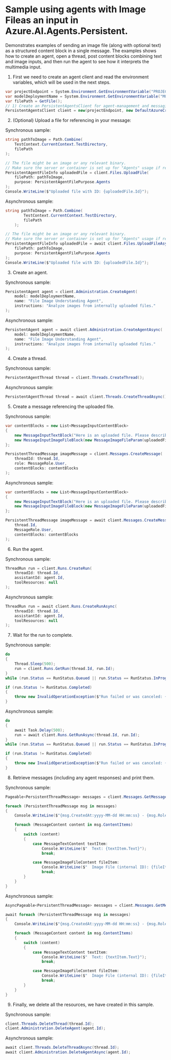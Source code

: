 # Sample using agents with Image Fileas an input in Azure.AI.Agents.Persistent.

Demonstrates examples of sending an image file (along with optional text) as a structured content block in a single message. The examples shows how to create an agent, open a thread, post content blocks combining text and image inputs, and then run the agent to see how it interprets the multimedia input.

1. First we need to create an agent client and read the environment variables, which will be used in the next steps.

```C# Snippet:AgentsImageFileInMessageCreateClient
var projectEndpoint = System.Environment.GetEnvironmentVariable("PROJECT_ENDPOINT");
var modelDeploymentName = System.Environment.GetEnvironmentVariable("MODEL_DEPLOYMENT_NAME");
var filePath = GetFile();
// 1) Create an PersistentAgentsClient for agent-management and messaging.
PersistentAgentsClient client = new(projectEndpoint, new DefaultAzureCredential());
```

2. (Optional) Upload a file for referencing in your message:

Synchronous sample:
```C# Snippet:AgentsImageFileInMessageUpload_Sync
string pathToImage = Path.Combine(
    TestContext.CurrentContext.TestDirectory,
    filePath
);

// The file might be an image or any relevant binary.
// Make sure the server or container is set up for "Agents" usage if required.
PersistentAgentFileInfo uploadedFile = client.Files.UploadFile(
    filePath: pathToImage,
    purpose: PersistentAgentFilePurpose.Agents
);
Console.WriteLine($"Uploaded file with ID: {uploadedFile.Id}");
```

Asynchronous sample:
```C# Snippet:AgentsImageFileInMessageUpload
string pathToImage = Path.Combine(
        TestContext.CurrentContext.TestDirectory,
        filePath
    );

// The file might be an image or any relevant binary.
// Make sure the server or container is set up for "Agents" usage if required.
PersistentAgentFileInfo uploadedFile = await client.Files.UploadFileAsync(
    filePath: pathToImage,
    purpose: PersistentAgentFilePurpose.Agents
);
Console.WriteLine($"Uploaded file with ID: {uploadedFile.Id}");
```

3. Create an agent.

Synchronous sample:
```C# Snippet:AgentsImageFileInMessageCreateAgent_Sync
PersistentAgent agent = client.Administration.CreateAgent(
    model: modelDeploymentName,
    name: "File Image Understanding Agent",
    instructions: "Analyze images from internally uploaded files."
);
```

Asynchronous sample:
```C# Snippet:AgentsImageFileInMessageCreateAgent
PersistentAgent agent = await client.Administration.CreateAgentAsync(
    model: modelDeploymentName,
    name: "File Image Understanding Agent",
    instructions: "Analyze images from internally uploaded files."
);
```

4. Create a thread.

Synchronous sample:
```C# Snippet:AgentsImageFileInMessageCreateThread_Sync
PersistentAgentThread thread = client.Threads.CreateThread();
```

Asynchronous sample:
```C# Snippet:AgentsImageFileInMessageCreateThread
PersistentAgentThread thread = await client.Threads.CreateThreadAsync();
```

5. Create a message referencing the uploaded file.

Synchronous sample:
```C# Snippet:AgentsImageFileInMessageCreateMessage_Sync
var contentBlocks = new List<MessageInputContentBlock>
{
    new MessageInputTextBlock("Here is an uploaded file. Please describe it:"),
    new MessageInputImageFileBlock(new MessageImageFileParam(uploadedFile.Id))
};

PersistentThreadMessage imageMessage = client.Messages.CreateMessage(
    threadId: thread.Id,
    role: MessageRole.User,
    contentBlocks: contentBlocks
);
```

Asynchronous sample:
```C# Snippet:AgentsImageFileInMessageCreateMessage
var contentBlocks = new List<MessageInputContentBlock>
{
    new MessageInputTextBlock("Here is an uploaded file. Please describe it:"),
    new MessageInputImageFileBlock(new MessageImageFileParam(uploadedFile.Id))
};

PersistentThreadMessage imageMessage = await client.Messages.CreateMessageAsync(
    thread.Id,
    MessageRole.User,
    contentBlocks: contentBlocks
);
```

6. Run the agent.

Synchronous sample:
```C# Snippet:AgentsImageFileInMessageCreateRun_Sync
ThreadRun run = client.Runs.CreateRun(
    threadId: thread.Id,
    assistantId: agent.Id,
    toolResources: null
);
```

Asynchronous sample:
```C# Snippet:AgentsImageFileInMessageCreateRun
ThreadRun run = await client.Runs.CreateRunAsync(
    threadId: thread.Id,
    assistantId: agent.Id,
    toolResources: null
);
```

7. Wait for the run to complete.

Synchronous sample:
```C# Snippet:AgentsImageFileInMessageWaitForRun_Sync
do
{
    Thread.Sleep(500);
    run = client.Runs.GetRun(thread.Id, run.Id);
}
while (run.Status == RunStatus.Queued || run.Status == RunStatus.InProgress);

if (run.Status != RunStatus.Completed)
{
    throw new InvalidOperationException($"Run failed or was canceled: {run.LastError?.Message}");
}
```

Asynchronous sample:
```C# Snippet:AgentsImageFileInMessageWaitForRun
do
{
    await Task.Delay(500);
    run = await client.Runs.GetRunAsync(thread.Id, run.Id);
}
while (run.Status == RunStatus.Queued || run.Status == RunStatus.InProgress);

if (run.Status != RunStatus.Completed)
{
    throw new InvalidOperationException($"Run failed or was canceled: {run.LastError?.Message}");
}
```

8. Retrieve messages (including any agent responses) and print them.

Synchronous sample:
```C# Snippet:AgentsImageFileInMessageReview_Sync
Pageable<PersistentThreadMessage> messages = client.Messages.GetMessages(thread.Id);

foreach (PersistentThreadMessage msg in messages)
{
    Console.WriteLine($"{msg.CreatedAt:yyyy-MM-dd HH:mm:ss} - {msg.Role,10}:");

    foreach (MessageContent content in msg.ContentItems)
    {
        switch (content)
        {
            case MessageTextContent textItem:
                Console.WriteLine($"  Text: {textItem.Text}");
                break;

            case MessageImageFileContent fileItem:
                Console.WriteLine($"  Image File (internal ID): {fileItem.FileId}");
                break;
        }
    }
}
```

Asynchronous sample:
```C# Snippet:AgentsImageFileInMessageReview
AsyncPageable<PersistentThreadMessage> messages = client.Messages.GetMessagesAsync(thread.Id);

await foreach (PersistentThreadMessage msg in messages)
{
    Console.WriteLine($"{msg.CreatedAt:yyyy-MM-dd HH:mm:ss} - {msg.Role,10}:");

    foreach (MessageContent content in msg.ContentItems)
    {
        switch (content)
        {
            case MessageTextContent textItem:
                Console.WriteLine($"  Text: {textItem.Text}");
                break;

            case MessageImageFileContent fileItem:
                Console.WriteLine($"  Image File (internal ID): {fileItem.FileId}");
                break;
        }
    }
}
```

9. Finally, we delete all the resources, we have created in this sample.

Synchronous sample:
```C# Snippet:AgentsImageFileInMessageCleanup_Sync
client.Threads.DeleteThread(thread.Id);
client.Administration.DeleteAgent(agent.Id);
```

Asynchronous sample:
```C# Snippet:AgentsImageFileInMessageCleanup
await client.Threads.DeleteThreadAsync(thread.Id);
await client.Administration.DeleteAgentAsync(agent.Id);
```